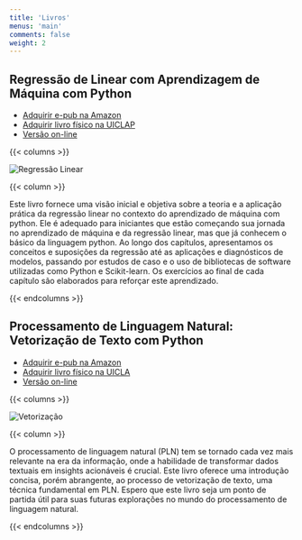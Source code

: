 ```yaml
---
title: 'Livros'
menus: 'main'
comments: false
weight: 2
---
```


## Regressão de Linear com Aprendizagem de Máquina com Python

- [Adquirir e-pub na Amazon](https://www.amazon.com.br/gp/product/B0DCT4M7GH) 
- [Adquirir livro físico na UICLAP](https://loja.uiclap.com/titulo/ua63343/) 
- [Versão on-line](https://giseldo.github.io/livroregressaolinear/) 

{{< columns >}}

![Regressão Linear](/images/livro/regressao.png)

{{< column >}}
  
Este livro fornece uma visão inicial e objetiva sobre a teoria e 
a aplicação prática da regressão linear no contexto do aprendizado de máquina com python. 
Ele é adequado para iniciantes que estão começando sua jornada no aprendizado de máquina 
e da regressão linear, mas que já conhecem o básico da linguagem python. 
Ao longo dos capítulos, apresentamos os conceitos e suposições da regressão até as 
aplicações e diagnósticos de modelos, passando por estudos de caso e o uso de bibliotecas
de software utilizadas como Python e Scikit-learn. Os exercícios ao 
final de cada capítulo são elaborados para reforçar este aprendizado.

{{< endcolumns >}}

## Processamento de Linguagem Natural: Vetorização de Texto com Python

- [Adquirir e-pub na Amazon](https://www.amazon.com.br/gp/product/B0DGB9W7MW)
- [Adquirir livro físico na UICLA](https://loja.uiclap.com/titulo/ua65564)
- [Versão on-line](https://giseldo.github.io/livrovetorizacao/) 

{{< columns >}}

![Vetorização](/images/livro/vetorizacao.png)

{{< column >}}

O processamento de linguagem natural (PLN) tem se tornado cada vez mais 
relevante na era da informação, onde a habilidade de transformar dados 
textuais em insights acionáveis é crucial. Este livro oferece uma introdução 
concisa, porém abrangente, ao processo de vetorização de texto, uma técnica 
fundamental em PLN. Espero que este livro seja um ponto de partida útil para 
suas futuras explorações no mundo do processamento de linguagem natural.

{{< endcolumns >}}